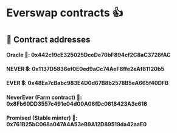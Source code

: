 # Everswap contracts 👍

## 📢 Contract addresses

#### Oracle 🏦: 0x442c19cE325025DceDe70bF894cf2C8aC3726fAC

#### NEVER 💲: 0x1137D5836ef0E0ed9aCc74AeF8ffe2eAf81120b5

#### EVER 💲: 0x48Ea7cBabc983E4D0d67B8b2578B5eA665f40DFB

#### NeverEver (Farm contract) 🌾: 0x8Fb60DD3557c491e04d00A06fDc0618423A3c618

#### Promised (Stable minter) 💸: 0x761B25bC068a047A4A53eB9A12D89519da42aaE0
